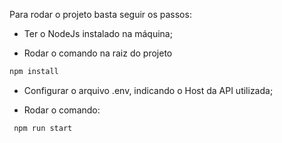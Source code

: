 Para rodar o projeto basta seguir os passos:

- Ter o NodeJs instalado na máquina;

- Rodar o comando na raiz do projeto
```bash
npm install
```

- Configurar o arquivo .env, indicando o Host da API utilizada;

- Rodar o comando:
```bash
 npm run start
```